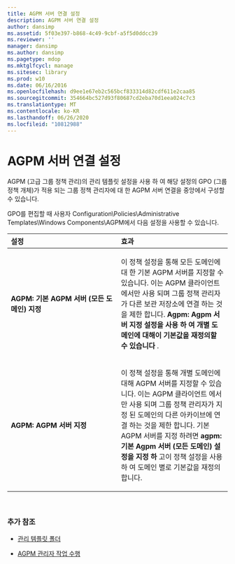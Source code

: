```yaml
---
title: AGPM 서버 연결 설정
description: AGPM 서버 연결 설정
author: dansimp
ms.assetid: 5f03e397-b868-4c49-9cbf-a5f5d0ddcc39
ms.reviewer: ''
manager: dansimp
ms.author: dansimp
ms.pagetype: mdop
ms.mktglfcycl: manage
ms.sitesec: library
ms.prod: w10
ms.date: 06/16/2016
ms.openlocfilehash: d9ee1e67eb2c565bcf833314d82cdf611e2caa85
ms.sourcegitcommit: 354664bc527d93f80687cd2eba70d1eea024c7c3
ms.translationtype: MT
ms.contentlocale: ko-KR
ms.lasthandoff: 06/26/2020
ms.locfileid: "10812988"
---
```

# AGPM 서버 연결 설정


AGPM (고급 그룹 정책 관리)의 관리 템플릿 설정을 사용 하 여 해당 설정의 GPO (그룹 정책 개체)가 적용 되는 그룹 정책 관리자에 대 한 AGPM 서버 연결을 중앙에서 구성할 수 있습니다.

GPO를 편집할 때 사용자 Configuration\\Policies\\Administrative Templates\\Windows Components\\AGPM에서 다음 설정을 사용할 수 있습니다.

<table>
<colgroup>
<col width="50%" />
<col width="50%" />
</colgroup>
<thead>
<tr class="header">
<th align="left">설정</th>
<th align="left">효과</th>
</tr>
</thead>
<tbody>
<tr class="odd">
<td align="left"><p><strong>AGPM: 기본 AGPM 서버 (모든 도메인) 지정</strong></p></td>
<td align="left"><p>이 정책 설정을 통해 모든 도메인에 대 한 기본 AGPM 서버를 지정할 수 있습니다. 이는 AGPM 클라이언트 에서만 사용 되며 그룹 정책 관리자가 다른 보관 저장소에 연결 하는 것을 제한 합니다. <strong>Agpm: Agpm 서버 지정 설정을 사용 하 여 개별 도메인에 대해이 기본값을 재정의할 수 있습니다 </strong> .</p></td>
</tr>
<tr class="even">
<td align="left"><p><strong>AGPM: AGPM 서버 지정</strong></p></td>
<td align="left"><p>이 정책 설정을 통해 개별 도메인에 대해 AGPM 서버를 지정할 수 있습니다. 이는 AGPM 클라이언트 에서만 사용 되며 그룹 정책 관리자가 지정 된 도메인의 다른 아카이브에 연결 하는 것을 제한 합니다. 기본 AGPM 서버를 지정 하려면 <strong> agpm: 기본 Agpm 서버 (모든 도메인) 설정을 지정 하 </strong> 고이 정책 설정을 사용 하 여 도메인 별로 기본값을 재정의 합니다.</p></td>
</tr>
</tbody>
</table>

 

### 추가 참조

-   [관리 템플릿 폴더](administrative-templates-folder-agpm30ops.md)

-   [AGPM 관리자 작업 수행](performing-agpm-administrator-tasks-agpm30ops.md)

 

 





